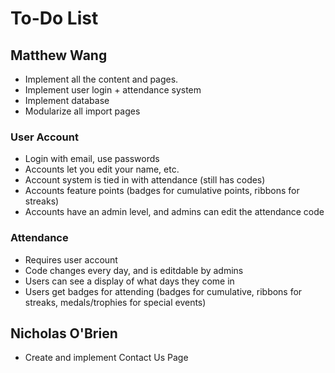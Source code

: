 # To-Do List

## Matthew Wang
* Implement all the content and pages.
* Implement user login + attendance system
* Implement database
* Modularize all import pages

### User Account
* Login with email, use passwords
* Accounts let you edit your name, etc.
* Account system is tied in with attendance (still has codes)
* Accounts feature points (badges for cumulative points, ribbons for streaks)
* Accounts have an admin level, and admins can edit the attendance code

### Attendance
* Requires user account
* Code changes every day, and is editdable by admins
* Users can see a display of what days they come in
* Users get badges for attending (badges for cumulative, ribbons for streaks, medals/trophies for special events)


## Nicholas O'Brien
* Create and implement Contact Us Page
